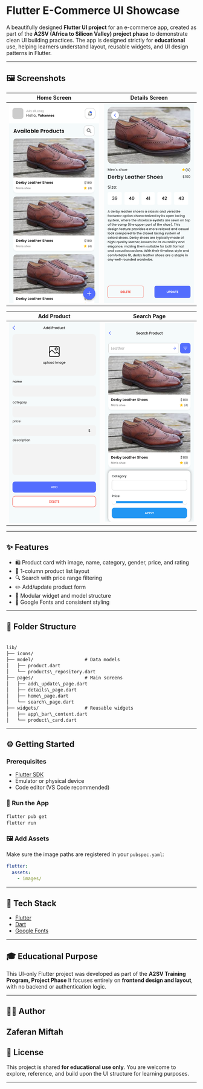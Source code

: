 # Flutter E-Commerce UI Showcase

A beautifully designed **Flutter UI project** for an e-commerce app, created as part of the **A2SV (Africa to Silicon Valley) project phase** to demonstrate clean UI building practices. The app is designed strictly for **educational** use, helping learners understand layout, reusable widgets, and UI design patterns in Flutter.

---

## 🖼️ Screenshots

| Home Screen | Details Screen |
|-------------|----------------|
| ![Home](images/home1.png) | ![Details](images/details.png) |

| Add Product | Search Page |
|-------------|--------------|
| ![Add](images/add.png) | ![Search](images/search1.png) |

---

## ✨ Features

- 🛍️ Product card with image, name, category, gender, price, and rating
- 📱 1-column product list layout
- 🔍 Search with price range filtering
- ✏️ Add/update product form
- 🧱 Modular widget and model structure
- 🎨 Google Fonts and consistent styling

---

## 📁 Folder Structure

```

lib/
├── icons/               
├── model/                   # Data models
│   ├── product.dart
│   └── products\_repository.dart
├── pages/                   # Main screens
│   ├── add\_update\_page.dart
│   ├── details\_page.dart
│   ├── home\_page.dart
│   └── search\_page.dart
├── widgets/                 # Reusable widgets
│   ├── app\_bar\_content.dart
│   └── product\_card.dart

````

---

## ⚙️ Getting Started

### Prerequisites

- [Flutter SDK](https://flutter.dev/docs/get-started/install)
- Emulator or physical device
- Code editor (VS Code recommended)

### 🔧 Run the App

```bash
flutter pub get
flutter run
````

### 🖼️ Add Assets

Make sure the image paths are registered in your `pubspec.yaml`:

```yaml
flutter:
  assets:
    - images/
```

---

## 🧰 Tech Stack

* [Flutter](https://flutter.dev/)
* [Dart](https://dart.dev/)
* [Google Fonts](https://pub.dev/packages/google_fonts)

---

## 🎓 Educational Purpose

This UI-only Flutter project was developed as part of the **A2SV Training Program, Project Phase**
It focuses entirely on **frontend design and layout**, with no backend or authentication logic.

---

## 👩‍💻 Author

**Zaferan Miftah**
---

## 📄 License

This project is shared **for educational use only**.
You are welcome to explore, reference, and build upon the UI structure for learning purposes.

---